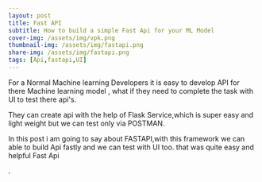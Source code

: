 ```yaml
---
layout: post
title: Fast API
subtitle: How to build a simple Fast Api for your ML Model
cover-img: /assets/img/vpk.png
thumbnail-img: /assets/img/fastapi.png
share-img: /assets/img/fastapi.png
tags: [Api,fastapi,UI]
---
```


For a Normal Machine learning Developers it is easy to develop API for there Machine learning model , what if they need to complete the task with UI to test there api's.

They can create api with the help of Flask Service,which is super easy and light weight but we can test only via POSTMAN.

In this post i am going to say about FASTAPI,with this framework we can able to build Api fastly and we can test with UI too. that was quite easy and helpful
Fast Api


.
